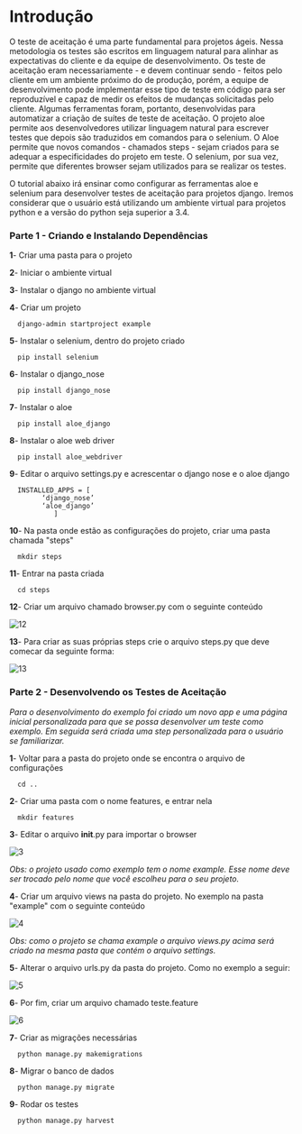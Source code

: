 # Introdução
O teste de aceitação é uma parte fundamental para projetos ágeis. Nessa metodologia os testes são escritos em linguagem natural para alinhar as expectativas do cliente e da equipe de desenvolvimento. Os teste de aceitação eram necessariamente - e devem continuar sendo - feitos pelo cliente em um ambiente próximo do de produção, porém, a equipe de desenvolvimento pode implementar esse tipo de teste em código para ser reproduzível e capaz de medir os efeitos de mudanças solicitadas pelo cliente. Algumas ferramentas foram, portanto, desenvolvidas para automatizar a criação de suítes de teste de aceitação. O projeto aloe permite aos desenvolvedores utilizar linguagem natural para escrever testes que depois são traduzidos em comandos para o selenium. O Aloe permite que novos comandos - chamados steps - sejam criados para se adequar a especificidades do projeto em teste. O selenium, por sua vez, permite que diferentes browser sejam utilizados para se realizar os testes. 

O tutorial abaixo irá ensinar como configurar as ferramentas aloe e selenium para desenvolver testes de aceitação para projetos django. Iremos considerar que o usuário está utilizando um ambiente virtual para projetos python e a versão do python seja superior a 3.4. 

### Parte 1 - Criando e Instalando Dependências
**1**- Criar uma pasta para o projeto

**2**- Iniciar o ambiente virtual

**3**- Instalar o django no ambiente virtual

**4**- Criar um projeto

      django-admin startproject example

**5**- Instalar o selenium, dentro do projeto criado

      pip install selenium
**6**- Instalar o django_nose

      pip install django_nose
**7**- Instalar o aloe

      pip install aloe_django
**8**- Instalar o aloe web driver

      pip install aloe_webdriver
**9**- Editar o arquivo settings.py e acrescentar o django nose e o aloe django

      INSTALLED_APPS = [
			‘django_nose’
			‘aloe_django’
		       ]
**10**- Na pasta onde estão as configurações do projeto, criar uma pasta chamada "steps"
      
      mkdir steps
**11**- Entrar na pasta criada

      cd steps
**12**- Criar um arquivo chamado browser.py com o seguinte conteúdo

![12](https://raw.githubusercontent.com/wiki/fga-gpp-mds/00-Disciplina/img/selenium_12.png)

**13**- Para criar as suas próprias steps crie o arquivo steps.py que deve comecar da seguinte forma:

![13](https://raw.githubusercontent.com/wiki/fga-gpp-mds/00-Disciplina/img/selenium_13.png)


### Parte 2 - Desenvolvendo os Testes de Aceitação
_Para o desenvolvimento do exemplo foi criado um novo app e uma página inicial personalizada para que se possa desenvolver um teste como exemplo. Em seguida será criada uma step personalizada para o usuário se familiarizar._

**1**- Voltar para a pasta do projeto onde se encontra o arquivo de configurações

      cd ..

**2**- Criar uma pasta com o nome features, e entrar nela

      mkdir features

**3**- Editar o arquivo __init__.py para importar o browser

![3](https://raw.githubusercontent.com/wiki/fga-gpp-mds/00-Disciplina/img/selenium_3.png)

_Obs: o projeto usado como exemplo tem o nome example. Esse nome deve ser trocado pelo nome que você escolheu para o seu projeto._

**4**- Criar um arquivo views na pasta do projeto. No exemplo na pasta "example" com o seguinte conteúdo

![4](https://raw.githubusercontent.com/wiki/fga-gpp-mds/00-Disciplina/img/selenium_4.png)

_Obs: como o projeto se chama example o arquivo views.py acima será criado na mesma pasta que contém o arquivo settings._

**5**- Alterar o arquivo urls.py da pasta do projeto. Como no exemplo a seguir:

![5](https://raw.githubusercontent.com/wiki/fga-gpp-mds/00-Disciplina/img/selenium_5.png)

**6**- Por fim, criar um arquivo chamado teste.feature

![6](https://raw.githubusercontent.com/wiki/fga-gpp-mds/00-Disciplina/img/selenium_6.png)

**7**- Criar as migrações necessárias

      python manage.py makemigrations

**8**- Migrar o banco de dados

      python manage.py migrate

**9**- Rodar os testes

      python manage.py harvest
